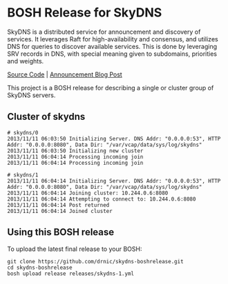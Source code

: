 # BOSH Release for SkyDNS

SkyDNS is a distributed service for announcement and discovery of services. It leverages Raft for high-availability and consensus, and utilizes DNS for queries to discover available services. This is done by leveraging SRV records in DNS, with special meaning given to subdomains, priorities and weights.

[Source Code](https://github.com/skynetservices/skydns) | [Announcement Blog Post](http://blog.gopheracademy.com/skydns "Gopher Academy Blog")

This project is a BOSH release for describing a single or cluster group of SkyDNS servers.

## Cluster of skydns

```
# skydns/0
2013/11/11 06:03:50 Initializing Server. DNS Addr: "0.0.0.0:53", HTTP Addr: "0.0.0.0:8080", Data Dir: "/var/vcap/data/sys/log/skydns"
2013/11/11 06:03:50 Initializing new cluster
2013/11/11 06:04:14 Processing incoming join
2013/11/11 06:04:14 Processing incoming join

# skydns/1
2013/11/11 06:04:14 Initializing Server. DNS Addr: "0.0.0.0:53", HTTP Addr: "0.0.0.0:8080", Data Dir: "/var/vcap/data/sys/log/skydns"
2013/11/11 06:04:14 Joining cluster: 10.244.0.6:8080
2013/11/11 06:04:14 Attempting to connect to: 10.244.0.6:8080
2013/11/11 06:04:14 Post returned
2013/11/11 06:04:14 Joined cluster
```


## Using this BOSH release

To upload the latest final release to your BOSH:

```
git clone https://github.com/drnic/skydns-boshrelease.git
cd skydns-boshrelease
bosh upload release releases/skydns-1.yml
```

